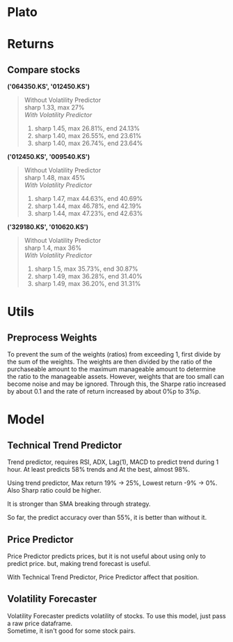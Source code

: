 # Plato

# Returns

## Compare stocks
**('064350.KS', '012450.KS')**
> Without Volatility Predictor   
sharp 1.33, max 27%  
> *With Volatility Predictor*  
> 1. sharp 1.45, max 26.81%, end 24.13%  
> 2. sharp 1.40, max 26.55%, end 23.61%
> 3. sharp 1.40, max 26.74%, end 23.64%

**('012450.KS', '009540.KS')**  
> Without Volatility Predictor  
sharp 1.48, max 45%  
> *With Volatility Predictor*  
> 1. sharp 1.47, max 44.63%, end 40.69%
> 2. sharp 1.44, max 46.78%, end 42.19%
> 3. sharp 1.44, max 47.23%, end 42.63%

**('329180.KS', '010620.KS')**  
> Without Volatility Predictor  
sharp 1.4, max 36%  
> *With Volatility Predictor*  
> 1. sharp 1.5, max 35.73%, end 30.87%  
> 2. sharp 1.49, max 36.28%, end 31.40%
> 3. sharp 1.49, max 36.20%, end 31.31%

# Utils

## Preprocess Weights

To prevent the sum of the weights (ratios) from exceeding 1, first divide by the sum of the weights. The weights are then divided by the ratio of the purchaseable amount to the maximum manageable amount to determine the ratio to the manageable assets.
However, weights that are too small can become noise and may be ignored. Through this, the Sharpe ratio increased by about 0.1 and the rate of return increased by about 0%p to 3%p.

# Model

## Technical Trend Predictor

Trend predictor, requires RSI, ADX, Lag(1), MACD to predict trend during 1 hour. At least predicts 58% trends and At the best, almost 98%.

Using trend predictor, Max return 19% -> 25%, Lowest return -9% -> 0%. Also Sharp ratio could be higher.

It is stronger than SMA breaking through strategy.

So far, the predict accuracy over than 55%, it is better than without it.

## Price Predictor

Price Predictor predicts prices, but it is not useful about using only to predict price. but, making trend forecast is useful. 

With Technical Trend Predictor, Price Predictor affect that position.

## Volatility Forecaster

Volatility Forecaster predicts volatility of stocks. To use this model, just pass a raw price dataframe.  
Sometime, it isn't good for some stock pairs.